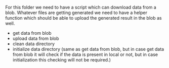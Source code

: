 For this folder we need to have a script which can download data from a blob. Whatever files are getting generated we need to have a helper function which should be able to upload the generated result in the blob as well.


* get data from blob
* upload data from blob
* clean data directory
* initialize data directory (same as get data from blob, but in case get data from blob it will check if the data is present in local or not, but in case initialization this checking will not be required.)
